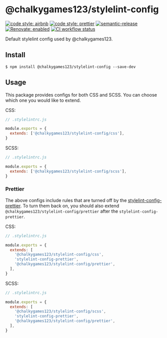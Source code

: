 # @chalkygames123/stylelint-config

[![code style: airbnb](https://img.shields.io/badge/code_style-airbnb-ff5a5f?logo=airbnb&logoColor=fff)](https://github.com/airbnb/javascript)
[![code style: prettier](https://img.shields.io/badge/code_style-prettier-ff69b4?logo=prettier&logoColor=fff)](https://github.com/prettier/prettier)
[![semantic-release](https://img.shields.io/badge/semantic--release-enabled-brightgreen?logo=semantic-release)](https://github.com/semantic-release/semantic-release)
[![Renovate: enabled](https://img.shields.io/badge/Renovate-enabled-brightgreen?logo=RenovateBot&logoColor=fff)](https://renovatebot.com/)
[![CI workflow status](https://github.com/chalkygames123/stylelint-config/workflows/CI/badge.svg)](https://github.com/chalkygames123/stylelint-config/actions?query=workflow%3ACI)

Default stylelint config used by @chalkygames123.

## Install

```shell
$ npm install @chalkygames123/stylelint-config --save-dev
```

## Usage

This package provides configs for both CSS and SCSS. You can choose which one you would like to extend.

CSS:

```javascript
// .stylelintrc.js

module.exports = {
  extends: ['@chalkygames123/stylelint-config/css'],
}
```

SCSS:

```javascript
// .stylelintrc.js

module.exports = {
  extends: ['@chalkygames123/stylelint-config/scss'],
}
```

### Prettier

The above configs include rules that are turned off by the [stylelint-config-prettier](https://github.com/prettier/stylelint-config-prettier). To turn them back on, you should also extend `@chalkygames123/stylelint-config/prettier` after the `stylelint-config-prettier`.

CSS:

```javascript
// .stylelintrc.js

module.exports = {
  extends: [
    '@chalkygames123/stylelint-config/css',
    'stylelint-config-prettier',
    '@chalkygames123/stylelint-config/prettier',
  ],
}
```

SCSS:

```javascript
// .stylelintrc.js

module.exports = {
  extends: [
    '@chalkygames123/stylelint-config/scss',
    'stylelint-config-prettier',
    '@chalkygames123/stylelint-config/prettier',
  ],
}
```
